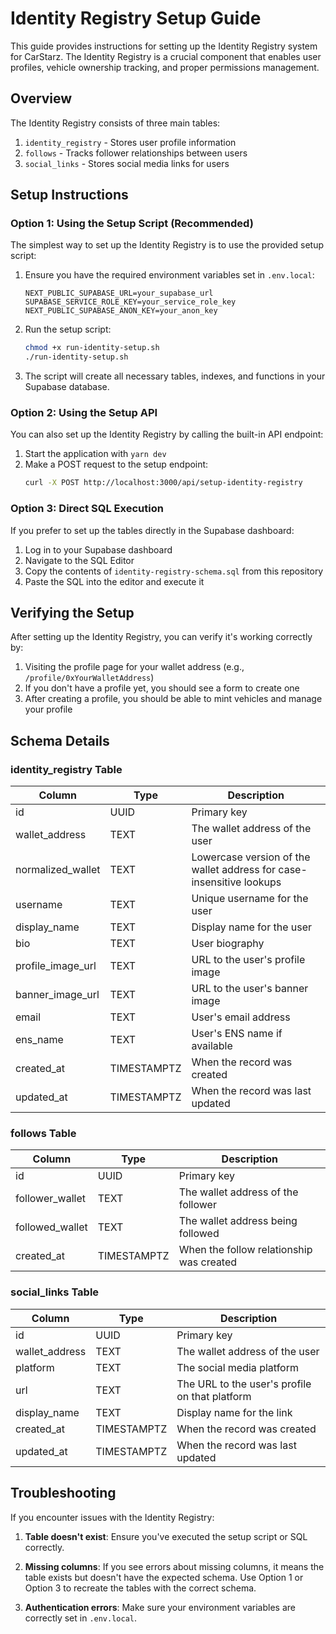 # Identity Registry Setup Guide

This guide provides instructions for setting up the Identity Registry system for CarStarz. The Identity Registry is a crucial component that enables user profiles, vehicle ownership tracking, and proper permissions management.

## Overview

The Identity Registry consists of three main tables:
1. `identity_registry` - Stores user profile information
2. `follows` - Tracks follower relationships between users
3. `social_links` - Stores social media links for users

## Setup Instructions

### Option 1: Using the Setup Script (Recommended)

The simplest way to set up the Identity Registry is to use the provided setup script:

1. Ensure you have the required environment variables set in `.env.local`:
   ```
   NEXT_PUBLIC_SUPABASE_URL=your_supabase_url
   SUPABASE_SERVICE_ROLE_KEY=your_service_role_key
   NEXT_PUBLIC_SUPABASE_ANON_KEY=your_anon_key
   ```

2. Run the setup script:
   ```bash
   chmod +x run-identity-setup.sh
   ./run-identity-setup.sh
   ```

3. The script will create all necessary tables, indexes, and functions in your Supabase database.

### Option 2: Using the Setup API

You can also set up the Identity Registry by calling the built-in API endpoint:

1. Start the application with `yarn dev`
2. Make a POST request to the setup endpoint:
   ```bash
   curl -X POST http://localhost:3000/api/setup-identity-registry
   ```

### Option 3: Direct SQL Execution

If you prefer to set up the tables directly in the Supabase dashboard:

1. Log in to your Supabase dashboard
2. Navigate to the SQL Editor
3. Copy the contents of `identity-registry-schema.sql` from this repository
4. Paste the SQL into the editor and execute it

## Verifying the Setup

After setting up the Identity Registry, you can verify it's working correctly by:

1. Visiting the profile page for your wallet address (e.g., `/profile/0xYourWalletAddress`)
2. If you don't have a profile yet, you should see a form to create one
3. After creating a profile, you should be able to mint vehicles and manage your profile

## Schema Details

### identity_registry Table

| Column | Type | Description |
|--------|------|-------------|
| id | UUID | Primary key |
| wallet_address | TEXT | The wallet address of the user |
| normalized_wallet | TEXT | Lowercase version of the wallet address for case-insensitive lookups |
| username | TEXT | Unique username for the user |
| display_name | TEXT | Display name for the user |
| bio | TEXT | User biography |
| profile_image_url | TEXT | URL to the user's profile image |
| banner_image_url | TEXT | URL to the user's banner image |
| email | TEXT | User's email address |
| ens_name | TEXT | User's ENS name if available |
| created_at | TIMESTAMPTZ | When the record was created |
| updated_at | TIMESTAMPTZ | When the record was last updated |

### follows Table

| Column | Type | Description |
|--------|------|-------------|
| id | UUID | Primary key |
| follower_wallet | TEXT | The wallet address of the follower |
| followed_wallet | TEXT | The wallet address being followed |
| created_at | TIMESTAMPTZ | When the follow relationship was created |

### social_links Table

| Column | Type | Description |
|--------|------|-------------|
| id | UUID | Primary key |
| wallet_address | TEXT | The wallet address of the user |
| platform | TEXT | The social media platform |
| url | TEXT | The URL to the user's profile on that platform |
| display_name | TEXT | Display name for the link |
| created_at | TIMESTAMPTZ | When the record was created |
| updated_at | TIMESTAMPTZ | When the record was last updated |

## Troubleshooting

If you encounter issues with the Identity Registry:

1. **Table doesn't exist**: Ensure you've executed the setup script or SQL correctly.

2. **Missing columns**: If you see errors about missing columns, it means the table exists but doesn't have the expected schema. Use Option 1 or Option 3 to recreate the tables with the correct schema.

3. **Authentication errors**: Make sure your environment variables are correctly set in `.env.local`.